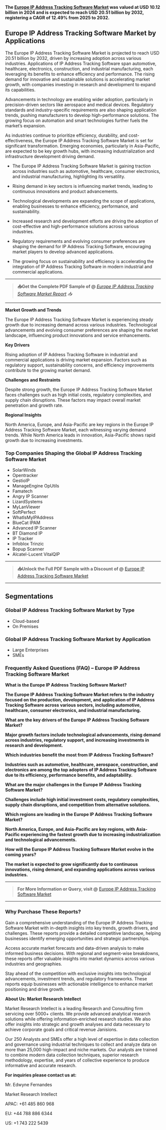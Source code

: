 <p><strong>The <a href="https://www.marketresearchintellect.com/download-sample/?rid=1055522&amp;utm_source=Pulse-April-Europe&amp;utm_medium=852">Europe IP Address Tracking Software Market</a> was valued at USD 10.12 billion in 2024 and is expected to reach USD 20.51 billion by 2032, registering a CAGR of 12.49% from 2025 to 2032.</strong></p><h2>Europe IP Address Tracking Software Market by Applications&nbsp;</h2><p><p>The Europe IP Address Tracking Software Market is projected to reach USD 20.51 billion by 2032, driven by increasing adoption across various industries. Applications of IP Address Tracking Software span automotive, healthcare, electronics, construction, and industrial manufacturing, each leveraging its benefits to enhance efficiency and performance. The rising demand for innovative and sustainable solutions is accelerating market growth, with companies investing in research and development to expand its capabilities.</p><p>Advancements in technology are enabling wider adoption, particularly in precision-driven sectors like aerospace and medical devices. Regulatory standards and industry-specific requirements are also shaping application trends, pushing manufacturers to develop high-performance solutions. The growing focus on automation and smart technologies further fuels the market&rsquo;s expansion.</p><p>As industries continue to prioritize efficiency, durability, and cost-effectiveness, the Europe IP Address Tracking Software Market is set for significant transformation. Emerging economies, particularly in Asia-Pacific, are expected to be key growth hubs, with increasing industrialization and infrastructure development driving demand.</p></p><ul><li><p>The Europe IP Address Tracking Software Market is gaining traction across industries such as automotive, healthcare, consumer electronics, and industrial manufacturing, highlighting its versatility.</p></li><li><p>Rising demand in key sectors is influencing market trends, leading to continuous innovations and product advancements.</p></li><li><p>Technological developments are expanding the scope of applications, enabling businesses to enhance efficiency, performance, and sustainability.</p></li><li><p>Increased research and development efforts are driving the adoption of cost-effective and high-performance solutions across various industries.</p></li><li><p>Regulatory requirements and evolving consumer preferences are shaping the demand for IP Address Tracking Software, encouraging market players to develop advanced applications.</p></li><li><p>The growing focus on sustainability and efficiency is accelerating the integration of IP Address Tracking Software in modern industrial and commercial applications.</p></li></ul><hr /><blockquote><p><strong><span class="font-[700]">📥Get the Complete PDF Sample of @ </span></strong><em><span class="font-[700]"><a href="https://www.marketresearchintellect.com/download-sample/?rid=1055522&amp;utm_source=Pulse-April-Europe&amp;utm_medium=852" target="_blank" data-tracking-control-name="article-ssr-frontend-pulse_little-text-block" data-tracking-will-navigate="" data-test-link="">Europe IP Address Tracking Software Market Report</a>&nbsp;📥</span></em></p></blockquote><hr /><p class="" data-start="77" data-end="360"><strong data-start="77" data-end="105">Market Growth and Trends</strong></p><p class="" data-start="77" data-end="360">The Europe IP Address Tracking Software Market is experiencing steady growth due to increasing demand across various industries. Technological advancements and evolving consumer preferences are shaping the market landscape, influencing product innovations and service enhancements.</p><p class="" data-start="362" data-end="606"><strong data-start="362" data-end="377">Key Drivers</strong></p><p class="" data-start="362" data-end="606">Rising adoption of IP Address Tracking Software in industrial and commercial applications is driving market expansion. Factors such as regulatory support, sustainability concerns, and efficiency improvements contribute to the growing market demand.</p><p class="" data-start="608" data-end="849"><strong data-start="608" data-end="637">Challenges and Restraints</strong></p><p class="" data-start="608" data-end="849">Despite strong growth, the Europe IP Address Tracking Software Market faces challenges such as high initial costs, regulatory complexities, and supply chain disruptions. These factors may impact overall market penetration and growth rate.</p><p class="" data-start="851" data-end="1095"><strong data-start="851" data-end="872">Regional Insights</strong></p><p class="" data-start="851" data-end="1095">North America, Europe, and Asia-Pacific are key regions in the Europe IP Address Tracking Software Market, each witnessing varying demand trends. While North America leads in innovation, Asia-Pacific shows rapid growth due to increasing investments.</p><p><h3>Top Companies Shaping the Global IP Address Tracking Software Market </h3><ul><li>SolarWinds</li><li>Opentracker</li><li>GestioIP</li><li>ManageEngine OpUtils</li><li>Famatech</li><li>Angry IP Scanner</li><li>LizardSystems</li><li>MyLanViewer</li><li>SoftPerfect</li><li>WhatIsMyIPAddress</li><li>BlueCat IPAM</li><li>Advanced IP Scanner</li><li>BT Diamond IP</li><li>IP Tracker</li><li>Infoblox Trinzic</li><li>Bopup Scanner</li><li>Alcatel-Lucent VitalQIP</li></ul></p><hr /><blockquote><p><strong>📥Unlock the Full PDF Sample with a Discount of @</strong> <a href="https://www.marketresearchintellect.com/ask-for-discount/?rid=1055522&amp;utm_source=Pulse-April-Europe&amp;utm_medium=852">Europe IP Address Tracking Software Market</a></p></blockquote><hr /><p><h2>Segmentations</h2><h3>Global IP Address Tracking Software Market by Type</h3><ul><li>Cloud-based</li><li>On Premises</li></ul><h3>Global IP Address Tracking Software Market by Application</h3><ul><li>Large Enterprises</li><li>SMEs</li></ul></p><h3><strong>Frequently Asked Questions (FAQ) &ndash; Europe IP Address Tracking Software Market</strong></h3><p><strong>What is the Europe IP Address Tracking Software Market?</strong></p><p><strong>The Europe IP Address Tracking Software Market refers to the industry focused on the production, development, and application of IP Address Tracking Software across various sectors, including automotive, healthcare, consumer electronics, and industrial manufacturing.</strong></p><p><strong>What are the key drivers of the Europe IP Address Tracking Software Market?</strong></p><p><strong>Major growth factors include technological advancements, rising demand across industries, regulatory support, and increasing investments in research and development.</strong></p><p><strong>Which industries benefit the most from IP Address Tracking Software?</strong></p><p><strong>Industries such as automotive, healthcare, aerospace, construction, and electronics are among the top adopters of IP Address Tracking Software due to its efficiency, performance benefits, and adaptability.</strong></p><p><strong>What are the major challenges in the Europe IP Address Tracking Software Market?</strong></p><p><strong>Challenges include high initial investment costs, regulatory complexities, supply chain disruptions, and competition from alternative solutions.</strong></p><p><strong>Which regions are leading in the Europe IP Address Tracking Software Market?</strong></p><p><strong>North America, Europe, and Asia-Pacific are key regions, with Asia-Pacific experiencing the fastest growth due to increasing industrialization and technological advancements.</strong></p><p><strong>How will the Europe IP Address Tracking Software Market evolve in the coming years?</strong></p><p><strong>The market is expected to grow significantly due to continuous innovations, rising demand, and expanding applications across various industries.</strong></p><hr /><blockquote><p><span class="font-[700]"><strong>For More Information or Query, visit&nbsp;@</strong>&nbsp;</span><span class="font-[700]"><a href="https://www.marketresearchintellect.com/product/ip-address-tracking-software-market/?utm_source=Linkedin&utm_medium=852" target="_blank" data-tracking-control-name="article-ssr-frontend-pulse_little-text-block" data-tracking-will-navigate="" data-test-link="">Europe IP Address Tracking Software Market</a></span></p></blockquote><hr /><h3><strong data-start="0" data-end="31">Why Purchase These Reports?</strong></h3><p class="" data-start="35" data-end="297">Gain a comprehensive understanding of the Europe IP Address Tracking Software Market with in-depth insights into key trends, growth drivers, and challenges. These reports provide a detailed competitive landscape, helping businesses identify emerging opportunities and strategic partnerships.</p><p class="" data-start="299" data-end="540">Access accurate market forecasts and data-driven analysis to make informed business decisions. With regional and segment-wise breakdowns, these reports offer valuable insights into market dynamics across various industries and geographies.</p><p class="" data-start="542" data-end="784">Stay ahead of the competition with exclusive insights into technological advancements, investment trends, and regulatory frameworks. These reports equip businesses with actionable intelligence to enhance market positioning and drive growth.</p><p><strong><span class="font-[700]">About Us: Market Research Intellect</span></strong></p><p><span class="">Market Research Intellect is a leading Research and Consulting firm servicing over 5000+ clients. We provide advanced analytical research solutions while offering information-enriched research studies.&nbsp;</span>We also offer insights into strategic and growth analyses and data necessary to achieve corporate goals and critical revenue Janisions.</p><p><span class="">Our 250 Analysts and SMEs offer a high level of expertise in data collection and governance using industrial techniques to collect and analyze data on more than 25,000 high-impact and niche markets. Our analysts are trained to combine modern data collection techniques, superior research methodology, expertise, and years of collective experience to produce informative and accurate research.</span></p><p><strong>For inquiries please contact us at:</strong></p><p>Mr. Edwyne Fernandes</p><p>Market Research Intellect</p><p>APAC: +61 485 860 968</p><p>EU: +44 788 886 6344</p><p>US: +1 743 222 5439</p>